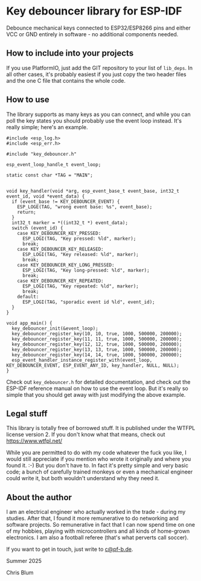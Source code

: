 # Key debouncer library for ESP-IDF

Debounce mechanical keys connected to ESP32/ESP8266 pins and either VCC or GND entirely in software - no additional components needed.

## How to include into your projects

If you use PlatformIO, just add the GIT repository to your list of `lib_deps`. In all other cases, it's probably easiest if
you just copy the two header files and the one C file that contains the whole code.

## How to use

The library supports as many keys as you can connect, and while you can poll the key states you should probably use the event loop instead. It's really
simple; here's an example.

```
#include <esp_log.h>
#include <esp_err.h>

#include "key_debouncer.h"

esp_event_loop_handle_t event_loop;

static const char *TAG = "MAIN";


void key_handler(void *arg, esp_event_base_t event_base, int32_t event_id, void *event_data) {
  if (event_base != KEY_DEBOUNCER_EVENT) {
    ESP_LOGE(TAG, "wrong event base: %s", event_base);
    return;
  }
  int32_t marker = *((int32_t *) event_data);
  switch (event_id) {
    case KEY_DEBOUNCER_KEY_PRESSED:
      ESP_LOGI(TAG, "Key pressed: %ld", marker);
      break;
    case KEY_DEBOUNCER_KEY_RELEASED:
      ESP_LOGI(TAG, "Key released: %ld", marker);  
      break;
    case KEY_DEBOUNCER_KEY_LONG_PRESSED:
      ESP_LOGI(TAG, "Key long-pressed: %ld", marker);  
      break;
    case KEY_DEBOUNCER_KEY_REPEATED:
      ESP_LOGI(TAG, "Key repeated: %ld", marker);
      break;
    default:
      ESP_LOGI(TAG, "sporadic event id %ld", event_id);
  }
}

void app_main() {
  key_debouncer_init(&event_loop);
  key_debouncer_register_key(10, 10, true, 1000, 500000, 200000);
  key_debouncer_register_key(11, 11, true, 1000, 500000, 200000);
  key_debouncer_register_key(12, 12, true, 1000, 500000, 200000);
  key_debouncer_register_key(13, 13, true, 1000, 500000, 200000);
  key_debouncer_register_key(14, 14, true, 1000, 500000, 200000);
  esp_event_handler_instance_register_with(event_loop, KEY_DEBOUNCER_EVENT, ESP_EVENT_ANY_ID, key_handler, NULL, NULL);
}
```
Check out `key_debouncer.h` for detailed documentation, and check out the ESP-IDF reference manual on how to use the
event loop. But it's really so simple that you should get away with just modifying the above example.

## Legal stuff

This library is totally free of borrowed stuff. It is published under the
WTFPL license version 2. If you don't know what that means, check out https://www.wtfpl.net/

While you are permitted to do with my code whatever the fuck you like, I would
still appreciate if you mention who wrote it originally and where you found it. :-)
But you don't have to. In fact it's pretty simple and very basic code; a bunch of
carefully trained monkeys or even a mechanical engineer could write it, but both
wouldn't understand why they need it.

## About the author

I am an electrical engineer who actually worked in the trade - during my studies.
After that, I found it more remunerative to do networking and software projects.
So remunerative in fact that I can now spend time on one of my hobbies, playing with
microcontrollers and all kinds of home-grown electronics. I am also a football
referee (that's what perverts call soccer).

If you want to get in touch, just write to c@pf-b.de.

Summer 2025

Chris Blum